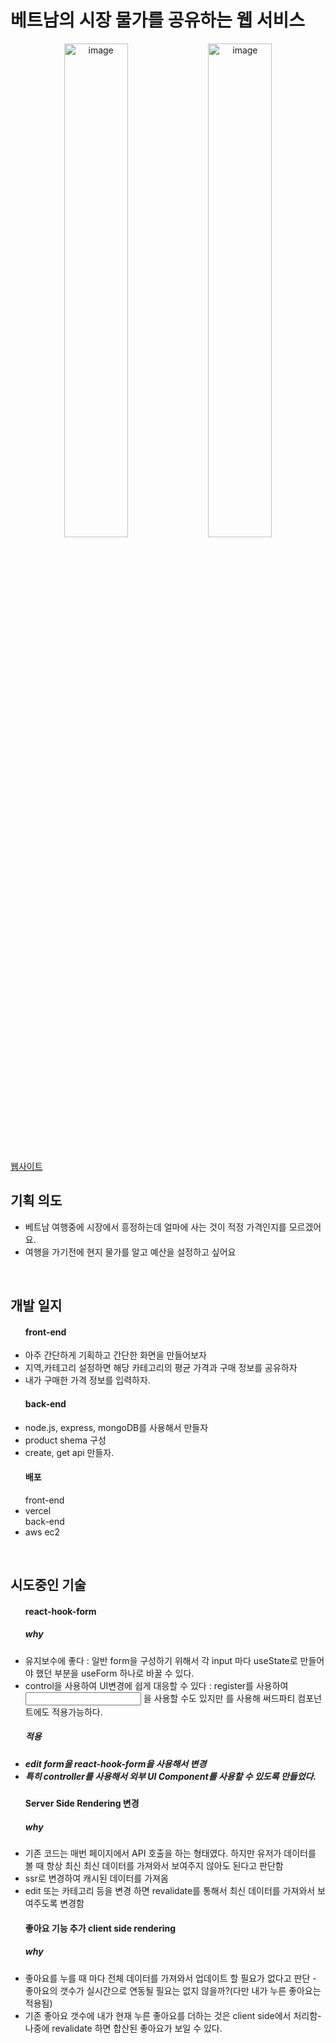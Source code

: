 <h1>베트남의 시장 물가를 공유하는 웹 서비스</h1>
<p align="center">
<img width="45%" alt="image" src="https://github.com/user-attachments/assets/adaf38a6-daa0-433c-9478-db1df3e9c689">
<img width="45%" alt="image" src="https://github.com/user-attachments/assets/fd363a31-0d1a-4314-bc33-6b378bff3763">
<p/>
<br>
<a href="https://market-price-ochre.vercel.app/">웹사이트</a>
<br>
<h2>기획 의도</h2>
<ul>
  <li>베트남 여행중에 시장에서 흥정하는데 얼마에 사는 것이 적정 가격인지를 모르겠어요.</li>
  <li>여행을 가기전에 현지 물가를 알고 예산을 설정하고 싶어요</li>
</ul>
<br>
<h2>개발 일지</h2>
<ul>
  <h4>front-end</h4>
  <li>아주 간단하게 기획하고 간단한 화면을 만들어보자</li>
  <li>지역,카테고리 설정하면 해당 카테고리의 평균 가격과 구매 정보를 공유하자</li>
  <li>내가 구매한 가격 정보를 입력하자.</li>
   <h4>back-end</h4>
  <li>node.js, express, mongoDB를 사용해서 만들자</li>
  <li>product shema 구성</li>
  <li>create, get api 만들자.</li>
   <h4>배포</h4>
   front-end
  <li>vercel</li>
  back-end
  <li>aws ec2</li>
</ul>
<br>
<h2>시도중인 기술</h2>
<ul>
  <h4>react-hook-form</h4>
  <h5>why</h5>
  <li>유지보수에 좋다 : 일반 form을 구성하기 위해서 각 input 마다 useState로 만들어야 했던 부분을 useForm 하나로 바꿀 수 있다.</li>
  <li>control을 사용하여 UI변경에 쉽게 대응할 수 있다 : register를 사용하여 <input/> 을 사용할 수도 있지만 <Controller/>를 사용해 써드파티 컴포넌트에도 적용가능하다.</li>
  <h5>적용 <h5/> 
  <li>edit form을 react-hook-form을 사용해서 변경</li>
  <li>특히 controller를 사용해서 외부 UI Component를 사용할 수 있도록 만들었다.</li>
  <h4>Server Side Rendering 변경</h4>
    <h5>why</h5>
    <li>기존 코드는 매번 페이지에서 API 호출을 하는 형태였다. 하지만 유저가 데이터를 볼 때 항상 최신 최신 데이터를 가져와서 보여주지 않아도 된다고 판단함 </li>
    <li> ssr로 변경하여 캐시된 데이터를 가져옴</li>
    <li>edit 또는 카테고리 등을 변경 하면 revalidate를 통해서 최신 데이터를 가져와서 보여주도록 변경함</li>
  <h4>좋아요 기능 추가 client side rendering</h4>
    <h5>why</h5>
     <li>좋아요를 누를 때 마다 전체 데이터를 가져와서 업데이트 할 필요가 없다고 판단 - 좋아요의 갯수가 실시간으로 연동될 필요는 없지 않을까?(다만 내가 누른 좋아요는 적용됨)</li>
     <li>기존 좋아요 갯수에 내가 현재 누른 좋아요를 더하는 것은 client side에서 처리함- 나중에 revalidate 하면 합산된 좋아요가 보일 수 있다.</li>
</ul>
